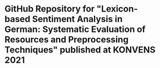 # GitHub Repository for "Lexicon-based Sentiment Analysis in German: Systematic Evaluation of Resources and Preprocessing Techniques" published at KONVENS 2021

